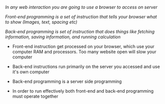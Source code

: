 _In any web interaction you are going to use a browser to access on server_

_Front-end programming is a set of instruction that tells your browser what to show (Images, text, spacing etc)_

_Back-end programming is set of instruction that does things like fetching information, saving information, and running calculation_

* Front-end instruction get processed on your browser, which use your computer RAM and processors. Too many website open will slow your computer
*  Back-end instructions run primarily on the server you accessed and use it's own computer
*  Back-end programming is a server side programming

* In order to run effectively both front-end and back-end programming must operate together
